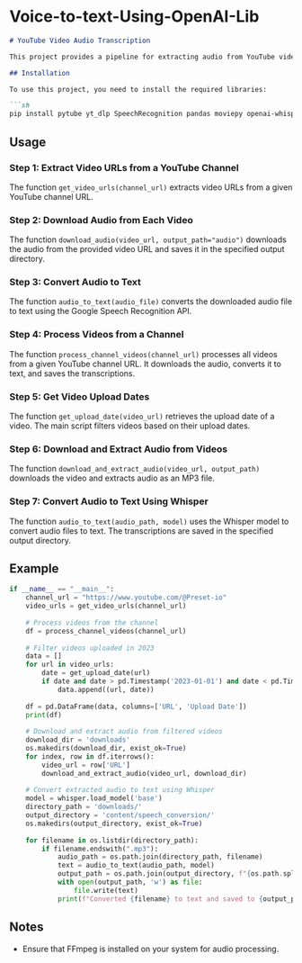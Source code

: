 # Voice-to-text-Using-OpenAI-Lib

```markdown
# YouTube Video Audio Transcription

This project provides a pipeline for extracting audio from YouTube videos, converting the audio to text, and saving the transcriptions. The project uses the `yt_dlp` library to extract video URLs and download audio, `pytube` to get video metadata, and `speech_recognition` and `openai-whisper` for audio-to-text conversion.

## Installation

To use this project, you need to install the required libraries:

```sh
pip install pytube yt_dlp SpeechRecognition pandas moviepy openai-whisper
```

## Usage

### Step 1: Extract Video URLs from a YouTube Channel

The function `get_video_urls(channel_url)` extracts video URLs from a given YouTube channel URL.

### Step 2: Download Audio from Each Video

The function `download_audio(video_url, output_path="audio")` downloads the audio from the provided video URL and saves it in the specified output directory.

### Step 3: Convert Audio to Text

The function `audio_to_text(audio_file)` converts the downloaded audio file to text using the Google Speech Recognition API.

### Step 4: Process Videos from a Channel

The function `process_channel_videos(channel_url)` processes all videos from a given YouTube channel URL. It downloads the audio, converts it to text, and saves the transcriptions.

### Step 5: Get Video Upload Dates

The function `get_upload_date(video_url)` retrieves the upload date of a video. The main script filters videos based on their upload dates.

### Step 6: Download and Extract Audio from Videos

The function `download_and_extract_audio(video_url, output_path)` downloads the video and extracts audio as an MP3 file.

### Step 7: Convert Audio to Text Using Whisper

The function `audio_to_text(audio_path, model)` uses the Whisper model to convert audio files to text. The transcriptions are saved in the specified output directory.

## Example

```python
if __name__ == "__main__":
    channel_url = "https://www.youtube.com/@Preset-io"
    video_urls = get_video_urls(channel_url)
    
    # Process videos from the channel
    df = process_channel_videos(channel_url)
    
    # Filter videos uploaded in 2023
    data = []
    for url in video_urls:
        date = get_upload_date(url)
        if date and date > pd.Timestamp('2023-01-01') and date < pd.Timestamp('2024-01-01'):
            data.append((url, date))
    
    df = pd.DataFrame(data, columns=['URL', 'Upload Date'])
    print(df)
    
    # Download and extract audio from filtered videos
    download_dir = 'downloads'
    os.makedirs(download_dir, exist_ok=True)
    for index, row in df.iterrows():
        video_url = row['URL']
        download_and_extract_audio(video_url, download_dir)
    
    # Convert extracted audio to text using Whisper
    model = whisper.load_model('base')
    directory_path = 'downloads/'
    output_directory = 'content/speech_conversion/'
    os.makedirs(output_directory, exist_ok=True)
    
    for filename in os.listdir(directory_path):
        if filename.endswith(".mp3"):
            audio_path = os.path.join(directory_path, filename)
            text = audio_to_text(audio_path, model)
            output_path = os.path.join(output_directory, f"{os.path.splitext(filename)[0]}.txt")
            with open(output_path, 'w') as file:
                file.write(text)
            print(f"Converted {filename} to text and saved to {output_path}")
```

## Notes

- Ensure that FFmpeg is installed on your system for audio processing.
